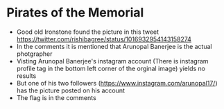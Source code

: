 # Pirates of the Memorial

* Good old Ironstone found the picture in this tweet https://twitter.com/rishibagree/status/1016932954143158274
* In the comments it is mentioned that Arunopal Banerjee is the actual photgrapher
* Visting Arunopal Banerjee's instagram account (There is instagram profile tag in the bottom left corner of the orginal image) yields no results
* But one of his two followers (https://www.instagram.com/arunopal17/) has the picture posted on his account
* The flag is in the comments
